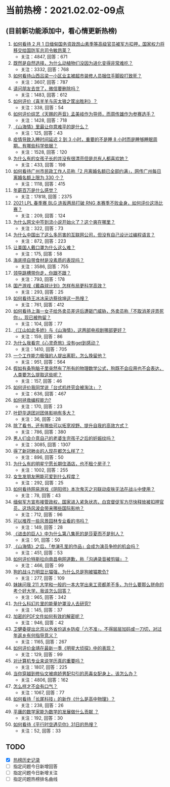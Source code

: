 # 当前热榜：2021.02.02-09点
## (目前新功能添加中，看心情更新热榜)
1. [如何看待 2 月 1 日缅甸国务资政昂山素季等高级官员被军方扣押，国家权力将移交给国防军总司令敏昂莱？](https://www.zhihu.com/question/442265428)
    * 关注：4847, 回答：671
2. [既然是自然选择，为什么动植物们没因为进化变得非常难吃？](https://www.zhihu.com/question/441096112)
    * 关注：3332, 回答：768
3. [如何看待山西吕梁一小区业主被超市装修人员捆住手脚殴打致死？](https://www.zhihu.com/question/441438262)
    * 关注：3607, 回答：787
4. [请问朋友去世了，微信要删除吗？](https://www.zhihu.com/question/375737916)
    * 关注：1483, 回答：612
5. [如何评价《喜羊羊与灰太狼之筐出胜利》？](https://www.zhihu.com/question/440661331)
    * 关注：338, 回答：54
6. [如何评价综艺《天赐的声音》孟美岐作为导师，而周传雄作为参赛选手？](https://www.zhihu.com/question/442172188)
    * 关注：1428, 回答：718
7. [《山海情》里最让你意难平的是什么？](https://www.zhihu.com/question/442019596)
    * 关注：125, 回答：43
8. [疫情导致入睡时间延迟 2 到 3 小时，重要的不是睡 8 小时而是睡够睡眠周期，有哪些科学依据？](https://www.zhihu.com/question/442268185)
    * 关注：1528, 回答：120
9. [为什么有的女孩子长的并没有很漂亮但是总有人都喜欢她？](https://www.zhihu.com/question/405378615)
    * 关注：433, 回答：198
10. [如何看待广州市民政工作人员称「2 月离婚名额已全部约满」，网传广州每日离婚名额上限为 330 个？](https://www.zhihu.com/question/442317357)
    * 关注：1118, 回答：415
11. [年薪百万是什么感觉？](https://www.zhihu.com/question/394637216)
    * 关注：17818, 回答：2375
12. [2021 LPL 春季赛 BLG 连扳两局打破 RNG 本赛季不败金身，如何评价这场比赛？](https://www.zhihu.com/question/442356859)
    * 关注：209, 回答：124
13. [为什么网文中签到流小说开始火了？这个爽在哪里？](https://www.zhihu.com/question/441224071)
    * 关注：322, 回答：73
14. [为什么中国出了这么多厉害的互联网公司，但没有自己设计过编程语言？](https://www.zhihu.com/question/359906573)
    * 关注：872, 回答：223
15. [让美国人戴口罩为什么这么难？](https://www.zhihu.com/question/407867330)
    * 关注：175, 回答：58
16. [海底捞自带食材是没素质的表现吗？](https://www.zhihu.com/question/284118317)
    * 关注：3586, 回答：755
17. [领导跳槽带你走，你跟不跟？](https://www.zhihu.com/question/433804952)
    * 关注：793, 回答：178
18. [国产游戏《戴森球计划》怎样布局更科学高效？](https://www.zhihu.com/question/441812014)
    * 关注：293, 回答：25
19. [如何看待王冰冰采访蔡徐坤这一热搜？](https://www.zhihu.com/question/442353974)
    * 关注：761, 回答：412
20. [如何看待上海一女子给外卖员差评后遭砸门威胁，外卖员称「不取消差评弄死你」，现已被拘留？](https://www.zhihu.com/question/442338887)
    * 关注：104, 回答：77
21. [《江山如此多娇》与《山海情》，这两部电视剧哪部更好？](https://www.zhihu.com/question/439560134)
    * 关注：159, 回答：86
22. [为什么我看完《心灵奇旅》没有get到感动？](https://www.zhihu.com/question/436788096)
    * 关注：1410, 回答：705
23. [一个工作能力极强的人提出离职，怎么挽留他？](https://www.zhihu.com/question/299819397)
    * 关注：951, 回答：564
24. [假如有条狗脑子里突然有了所有的物理数学公式，狗既不会应用也不会表达，人类要怎么提取这些呢？](https://www.zhihu.com/question/441872398)
    * 关注：157, 回答：46
25. [如何评价我同学说「台式机终究会被淘汰」？](https://www.zhihu.com/question/441250882)
    * 关注：636, 回答：467
26. [如何拯救编程能力?](https://www.zhihu.com/question/442089855)
    * 关注：170, 回答：23
27. [叶舒华退团对团体影响有多大？](https://www.zhihu.com/question/440814286)
    * 关注：36, 回答：28
28. [除了看书，还有哪些可以拓宽视野、提升自我的高效方式？](https://www.zhihu.com/question/436071043)
    * 关注：786, 回答：380
29. [男人们会介意自己的老婆生完孩子之后的妊娠纹吗？](https://www.zhihu.com/question/366941403)
    * 关注：3085, 回答：1307
30. [得了新冠肺炎的人现在都怎么样了？](https://www.zhihu.com/question/395696795)
    * 关注：896, 回答：50
31. [为什么有的明星宁愿长期住酒店，也不租个房子？](https://www.zhihu.com/question/442085261)
    * 关注：1002, 回答：255
32. [女生发朋友圈能可爱到什么程度？](https://www.zhihu.com/question/438871910)
    * 关注：292, 回答：25
33. [如何看待网易游戏《阴阳师》本次鬼灭之刃联动皮肤无法在战斗中使用？](https://www.zhihu.com/question/442015715)
    * 关注：78, 回答：43
34. [缅甸军方宣布接管政权，国家进入紧急状态，白宫督促军方尽快释放被扣押官员，这场风波会带来哪些国际影响？](https://www.zhihu.com/question/442277246)
    * 关注：712, 回答：96
35. [可以推荐一些风景园林专业看的书吗？](https://www.zhihu.com/question/438144192)
    * 关注：149, 回答：28
36. [《进击的巨人》中为什么第八集死的是莎夏而不是别人？](https://www.zhihu.com/question/442308911)
    * 关注：91, 回答：50
37. [《山海情》之后，「参演孔笙的作品」会成为演员争抢的机会吗？](https://www.zhihu.com/question/440961681)
    * 关注：451, 回答：53
38. [如何评价特斯拉向南昌电网道歉，称「沟通录音被剪辑」？](https://www.zhihu.com/question/442283163)
    * 关注：466, 回答：99
39. [狗的战斗力明显比猫强，为什么总是狗被猫欺负?](https://www.zhihu.com/question/441988374)
    * 关注：277, 回答：109
40. [妹妹问我 211 大学和一般的一本大学出来工资都差不多，为什么要那么拼命的考个好大学，我该怎么回答？](https://www.zhihu.com/question/441088921)
    * 关注：965, 回答：342
41. [为什么科幻片里的能量护罩没人去研究?](https://www.zhihu.com/question/439719832)
    * 关注：145, 回答：37
42. [加密的PDF文件如何有效的解密呢？](https://www.zhihu.com/question/22938994)
    * 关注：946, 回答：42
43. [卫健委提出北京以外省份返乡防疫「六不准」，不得层层加码或一刀切，对过年返乡有何指导意义？](https://www.zhihu.com/question/442161285)
    * 关注：1165, 回答：267
44. [如何评价金靖在最新一季《明星大侦探》中的表现？](https://www.zhihu.com/question/441559177)
    * 关注：129, 回答：99
45. [对计算机专业来说学历真的重要吗？](https://www.zhihu.com/question/311686982)
    * 关注：1807, 回答：225
46. [当你穿越到修仙文被病娇男配勾引的恶毒女配身上，该怎么办？](https://www.zhihu.com/question/411691149)
    * 关注：4806, 回答：162
47. [怎么样才不会有口气？](https://www.zhihu.com/question/21421322)
    * 关注：1067, 回答：77
48. [如何看待「长尾科技」的新作《什么是高中物理》？](https://www.zhihu.com/question/442344364)
    * 关注：238, 回答：26
49. [平庸的数学家能为数学的发展做什么贡献 ？](https://www.zhihu.com/question/442130053)
    * 关注：192, 回答：30
50. [如何看待《平行时空遇见你》31日的热搜？](https://www.zhihu.com/question/442132612)
    * 关注：52, 回答：33
## TODO
* [x] [热榜历史记录](hot_history/AllHot.md)
* [ ] 指定问题今日新增回答
* [ ] 指定问题今日新增关注
* [ ] 指定问题热榜排名曲线
